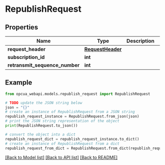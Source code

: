 # RepublishRequest


## Properties

Name | Type | Description | Notes
------------ | ------------- | ------------- | -------------
**request_header** | [**RequestHeader**](RequestHeader.md) |  | [optional] 
**subscription_id** | **int** |  | [optional] 
**retransmit_sequence_number** | **int** |  | [optional] 

## Example

```python
from opcua_webapi.models.republish_request import RepublishRequest

# TODO update the JSON string below
json = "{}"
# create an instance of RepublishRequest from a JSON string
republish_request_instance = RepublishRequest.from_json(json)
# print the JSON string representation of the object
print(RepublishRequest.to_json())

# convert the object into a dict
republish_request_dict = republish_request_instance.to_dict()
# create an instance of RepublishRequest from a dict
republish_request_from_dict = RepublishRequest.from_dict(republish_request_dict)
```
[[Back to Model list]](../README.md#documentation-for-models) [[Back to API list]](../README.md#documentation-for-api-endpoints) [[Back to README]](../README.md)


